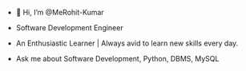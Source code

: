 - 👋 Hi, I’m @MeRohit-Kumar
-  Software Development Engineer
  
 - An Enthusiastic Learner | Always avid to learn new skills every day.

 - Ask me about Software Development, Python, DBMS, MySQL
<!---
MeRohit-Kumar/MeRohit-Kumar is a ✨ special ✨ repository because its `README.md` (this file) appears on your GitHub profile.
You can click the Preview link to take a look at your changes.
--->
